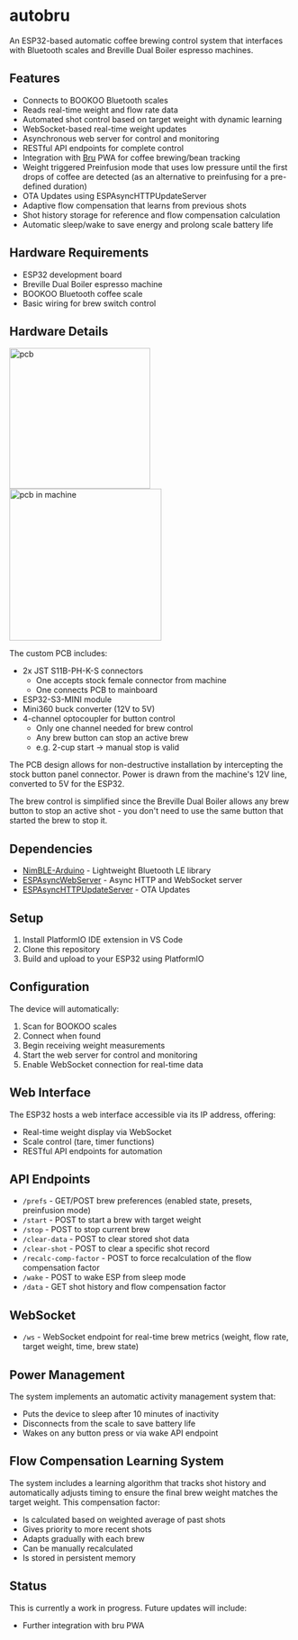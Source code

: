 # autobru

An ESP32-based automatic coffee brewing control system that interfaces with Bluetooth scales and Breville Dual Boiler espresso machines.

## Features

- Connects to BOOKOO Bluetooth scales
- Reads real-time weight and flow rate data
- Automated shot control based on target weight with dynamic learning
- WebSocket-based real-time weight updates
- Asynchronous web server for control and monitoring
- RESTful API endpoints for complete control
- Integration with [Bru](https://github.com/xvca/bru) PWA for coffee brewing/bean tracking
- Weight triggered Preinfusion mode that uses low pressure until the first drops of coffee are detected (as an alternative to preinfusing for a pre-defined duration)
- OTA Updates using ESPAsyncHTTPUpdateServer
- Adaptive flow compensation that learns from previous shots
- Shot history storage for reference and flow compensation calculation
- Automatic sleep/wake to save energy and prolong scale battery life

## Hardware Requirements

- ESP32 development board
- Breville Dual Boiler espresso machine
- BOOKOO Bluetooth coffee scale
- Basic wiring for brew switch control

## Hardware Details


<img src="https://github.com/user-attachments/assets/6b753872-b7ba-4e36-aa85-fffcd82899c3" alt="pcb" width="250"/>
<img src="https://github.com/user-attachments/assets/7e20d250-a7f0-4608-a933-aaea8918ad65" alt="pcb in machine" width="270"/>


The custom PCB includes:

- 2x JST S11B-PH-K-S connectors
  - One accepts stock female connector from machine
  - One connects PCB to mainboard
- ESP32-S3-MINI module
- Mini360 buck converter (12V to 5V)
- 4-channel optocoupler for button control
  - Only one channel needed for brew control
  - Any brew button can stop an active brew
  - e.g. 2-cup start → manual stop is valid

The PCB design allows for non-destructive installation by intercepting the stock button panel connector. Power is drawn from the machine's 12V line, converted to 5V for the ESP32.

The brew control is simplified since the Breville Dual Boiler allows any brew button to stop an active shot - you don't need to use the same button that started the brew to stop it.

## Dependencies

- [NimBLE-Arduino](https://github.com/h2zero/NimBLE-Arduino) - Lightweight Bluetooth LE library
- [ESPAsyncWebServer](https://github.com/me-no-dev/ESPAsyncWebServer) - Async HTTP and WebSocket server
- [ESPAsyncHTTPUpdateServer](https://github.com/IPdotSetAF/ESPAsyncHTTPUpdateServer) - OTA Updates

## Setup

1. Install PlatformIO IDE extension in VS Code
2. Clone this repository
3. Build and upload to your ESP32 using PlatformIO

## Configuration

The device will automatically:
1. Scan for BOOKOO scales
2. Connect when found
3. Begin receiving weight measurements
4. Start the web server for control and monitoring
5. Enable WebSocket connection for real-time data

## Web Interface

The ESP32 hosts a web interface accessible via its IP address, offering:
- Real-time weight display via WebSocket
- Scale control (tare, timer functions)
- RESTful API endpoints for automation

## API Endpoints

- `/prefs` - GET/POST brew preferences (enabled state, presets, preinfusion mode)
- `/start` - POST to start a brew with target weight
- `/stop` - POST to stop current brew
- `/clear-data` - POST to clear stored shot data
- `/clear-shot` - POST to clear a specific shot record
- `/recalc-comp-factor` - POST to force recalculation of the flow compensation factor
- `/wake` - POST to wake ESP from sleep mode
- `/data` - GET shot history and flow compensation factor

## WebSocket

- `/ws` - WebSocket endpoint for real-time brew metrics (weight, flow rate, target weight, time, brew state)

## Power Management

The system implements an automatic activity management system that:
- Puts the device to sleep after 10 minutes of inactivity
- Disconnects from the scale to save battery life
- Wakes on any button press or via wake API endpoint

## Flow Compensation Learning System

The system includes a learning algorithm that tracks shot history and automatically adjusts timing to ensure the final brew weight matches the target weight. This compensation factor:
- Is calculated based on weighted average of past shots
- Gives priority to more recent shots
- Adapts gradually with each brew
- Can be manually recalculated
- Is stored in persistent memory

## Status

This is currently a work in progress. Future updates will include:
- Further integration with bru PWA
